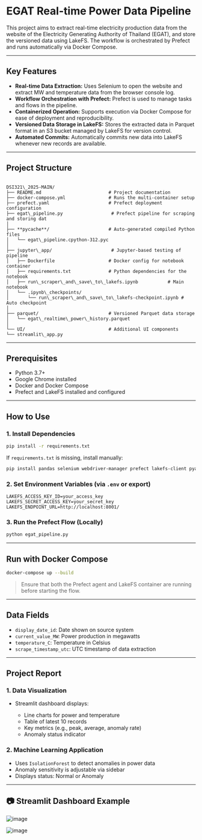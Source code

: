 
# EGAT Real-time Power Data Pipeline

This project aims to extract real-time electricity production data from the website of the Electricity Generating Authority of Thailand (EGAT), and store the versioned data using LakeFS. The workflow is orchestrated by Prefect and runs automatically via Docker Compose.

---

##  Key Features

- **Real-time Data Extraction:** Uses Selenium to open the website and extract MW and temperature data from the browser console log.
- **Workflow Orchestration with Prefect:** Prefect is used to manage tasks and flows in the pipeline.
- **Containerized Operation:** Supports execution via Docker Compose for ease of deployment and reproducibility.
- **Versioned Data Storage in LakeFS:** Stores the extracted data in Parquet format in an S3 bucket managed by LakeFS for version control.
- **Automated Commits:** Automatically commits new data into LakeFS whenever new records are available.

---

## Project Structure

```

DSI321\_2025-MAIN/
├── README.md                         # Project documentation
├── docker-compose.yml                # Runs the multi-container setup
├── prefect.yaml                      # Prefect deployment configuration
├── egat\_pipeline.py                  # Prefect pipeline for scraping and storing dat
│
├── **pycache**/                      # Auto-generated compiled Python files
│   └── egat\_pipeline.cpython-312.pyc
│
├── jupyter\_app/                      # Jupyter-based testing of pipeline
│   ├── Dockerfile                    # Docker config for notebook container
│   ├── requirements.txt              # Python dependencies for the notebook
│   ├── run\_scraper\_and\_save\_to\_lakefs.ipynb           # Main notebook
│   └── .ipynb\_checkpoints/
│       └── run\_scraper\_and\_save\_to\_lakefs-checkpoint.ipynb # Auto checkpoint
│
├── parquet/                          # Versioned Parquet data storage
│   └── egat\_realtime\_power\_history.parquet
│
└── UI/                               # Additional UI components
└── streamlit\_app.py

````

---

## Prerequisites

- Python 3.7+
- Google Chrome installed
- Docker and Docker Compose
- Prefect and LakeFS installed and configured

---

## How to Use

### 1. Install Dependencies

```bash
pip install -r requirements.txt
````

If `requirements.txt` is missing, install manually:

```bash
pip install pandas selenium webdriver-manager prefect lakefs-client pyarrow
```

### 2. Set Environment Variables (via `.env` or export)

```env
LAKEFS_ACCESS_KEY_ID=your_access_key
LAKEFS_SECRET_ACCESS_KEY=your_secret_key
LAKEFS_ENDPOINT_URL=http://localhost:8001/
```

### 3. Run the Prefect Flow (Locally)

```bash
python egat_pipeline.py
```

---

## Run with Docker Compose

```bash
docker-compose up --build
```

> Ensure that both the Prefect agent and LakeFS container are running before starting the flow.

---

## Data Fields

* `display_date_id`: Date shown on source system
* `current_value_MW`: Power production in megawatts
* `temperature_C`: Temperature in Celsius
* `scrape_timestamp_utc`: UTC timestamp of data extraction

---

##  Project Report

### 1. Data Visualization

* Streamlit dashboard displays:

  * Line charts for power and temperature
  * Table of latest 10 records
  * Key metrics (e.g., peak, average, anomaly rate)
  * Anomaly status indicator

### 2. Machine Learning Application

* Uses `IsolationForest` to detect anomalies in power data
* Anomaly sensitivity is adjustable via sidebar
* Displays status: Normal or Anomaly

---

## 📷 Streamlit Dashboard Example

![image](https://github.com/user-attachments/assets/4f0202d2-6481-4f03-8f96-f7149cf8fa8d)

![image](https://github.com/user-attachments/assets/970bbb11-7b35-4e41-b96f-768c9b670a64)

```
